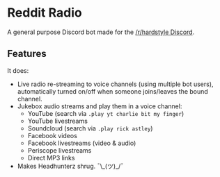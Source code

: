 # Reddit Radio
A general purpose Discord bot made for the [/r/hardstyle Discord](https://discord.gg/hardstyle).

## Features
It does:

* Live radio re-streaming to voice channels (using multiple bot users), automatically turned on/off when someone joins/leaves the bound channel.
* Jukebox audio streams and play them in a voice channel:
  * YouTube (search via `.play yt charlie bit my finger`)
  * YouTube livestreams
  * Soundcloud (search via `.play rick astley`)
  * Facebook videos
  * Facebook livestreams (video & audio)
  * Periscope livestreams
  * Direct MP3 links
* Makes Headhunterz shrug. ¯\\\_(ツ)\_/¯
